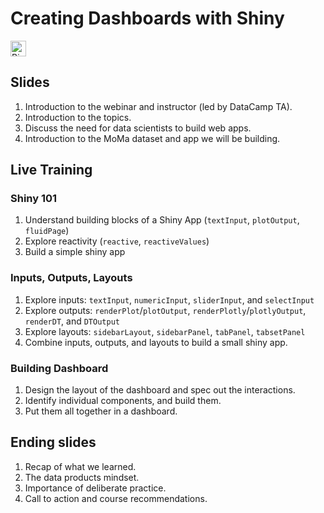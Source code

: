 # Creating Dashboards with Shiny

<!-- Badges: Start -->

<a href="https://mybinder.org/v2/gh/ramnathv/binder-shiny-3/master?urlpath=rstudio" target="_blank"><img src="https://mybinder.org/badge_logo.svg" alt="Binder" height="25"></a>

<!-- Badges: End -->


## Slides

1. Introduction to the webinar and instructor (led by DataCamp TA).
2. Introduction to the topics.
3. Discuss the need for data scientists to build web apps.
4. Introduction to the MoMa dataset and app we will be building.

## Live Training

### Shiny 101

1.  Understand building blocks of a Shiny App (`textInput`, `plotOutput`,
    `fluidPage`)
2.  Explore reactivity (`reactive`, `reactiveValues`)
3.  Build a simple shiny app

### Inputs, Outputs, Layouts

1.  Explore inputs: `textInput`, `numericInput`, `sliderInput`, and
    `selectInput`
2.  Explore outputs: `renderPlot`/`plotOutput`, `renderPlotly`/`plotlyOutput`,
    `renderDT`, and `DTOutput`
3.  Explore layouts: `sidebarLayout`, `sidebarPanel`, `tabPanel`, `tabsetPanel`
4.  Combine inputs, outputs, and layouts to build a small shiny app.


### Building Dashboard

1. Design the layout of the dashboard and spec out the interactions.
2. Identify individual components, and build them.
3. Put them all together in a dashboard.

## Ending slides

1. Recap of what we learned.
2. The data products mindset.
3. Importance of deliberate practice.
4. Call to action and course recommendations.


